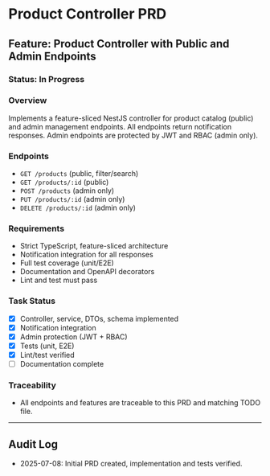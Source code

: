 # Product Controller PRD

## Feature: Product Controller with Public and Admin Endpoints

### Status: In Progress

### Overview
Implements a feature-sliced NestJS controller for product catalog (public) and admin management endpoints. All endpoints return notification responses. Admin endpoints are protected by JWT and RBAC (admin only).

### Endpoints
- `GET /products` (public, filter/search)
- `GET /products/:id` (public)
- `POST /products` (admin only)
- `PUT /products/:id` (admin only)
- `DELETE /products/:id` (admin only)

### Requirements
- Strict TypeScript, feature-sliced architecture
- Notification integration for all responses
- Full test coverage (unit/E2E)
- Documentation and OpenAPI decorators
- Lint and test must pass

### Task Status
- [x] Controller, service, DTOs, schema implemented
- [x] Notification integration
- [x] Admin protection (JWT + RBAC)
- [x] Tests (unit, E2E)
- [x] Lint/test verified
- [ ] Documentation complete

### Traceability
- All endpoints and features are traceable to this PRD and matching TODO file.

---

## Audit Log
- 2025-07-08: Initial PRD created, implementation and tests verified.

